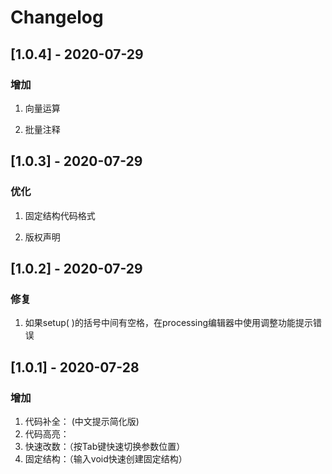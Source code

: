# Changelog

## [1.0.4] - 2020-07-29

### 增加

1. 向量运算

2. 批量注释

## [1.0.3] - 2020-07-29

### 优化

1. 固定结构代码格式

2. 版权声明

## [1.0.2] - 2020-07-29

### 修复

1. 如果setup( )的括号中间有空格，在processing编辑器中使用调整功能提示错误

## [1.0.1] - 2020-07-28

### 增加

1. 代码补全： (中文提示简化版)
2. 代码高亮： 
3. 快速改数：（按Tab键快速切换参数位置）
4. 固定结构：（输入void快速创建固定结构）


